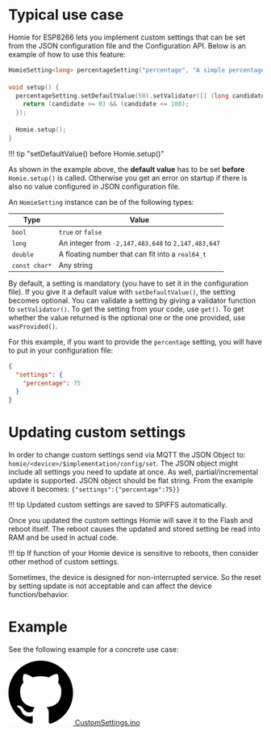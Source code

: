 # Typical use case

Homie for ESP8266 lets you implement custom settings that can be set from the JSON configuration file and the Configuration API. Below is an example of how to use this feature:

```c++
HomieSetting<long> percentageSetting("percentage", "A simple percentage");  // id, description

void setup() {
  percentageSetting.setDefaultValue(50).setValidator([] (long candidate) {
    return (candidate >= 0) && (candidate <= 100);
  });

  Homie.setup();
}
```

!!! tip "setDefaultValue() before Homie.setup()"

   As shown in the example above, the **default value** has to be set **before** `Homie.setup()` is called.
   Otherwise you get an error on startup if there is also no value configured in JSON configuration file.

An `HomieSetting` instance can be of the following types:

Type | Value
---- | -----
`bool` | `true` or `false`
`long` | An integer from `-2,147,483,648` to `2,147,483,647`
`double` | A floating number that can fit into a `real64_t`
`const char*` | Any string

By default, a setting is mandatory (you have to set it in the configuration file). If you give it a default value with `setDefaultValue()`, the setting becomes optional. You can validate a setting by giving a validator function to `setValidator()`. To get the setting from your code, use `get()`. To get whether the value returned is the optional one or the one provided, use `wasProvided()`.

For this example, if you want to provide the `percentage` setting, you will have to put in your configuration file:

```json
{
  "settings": {
    "percentage": 75
  }
}
```

# Updating custom settings

In order to change custom settings send via MQTT the JSON Object to: `homie/<device>/$implementation/config/set`. The JSON object might include all settings you need to update at once. As well, partial/incremental update is supported.
JSON object should be flat string. From the example above it becomes:
`{"settings":{"percentage":75}}`

!!! tip Updated custom settings are saved to SPIFFS automatically.

   Once you updated the custom settings Homie will save it to the Flash and reboot itself.
   The reboot causes the updated and stored setting be read into RAM and be used in actual code.

!!! tip If function of your Homie device is sensitive to reboots, then consider other method of custom settings.

   Sometimes, the device is designed for non-interrupted service. So the reset by setting update is not acceptable and can affect the device function/behavior.

# Example
See the following example for a concrete use case:

[![GitHub logo](../assets/github.png) CustomSettings.ino](https://github.com/homieiot/homie-esp8266/blob/develop/examples/CustomSettings/CustomSettings.ino)
